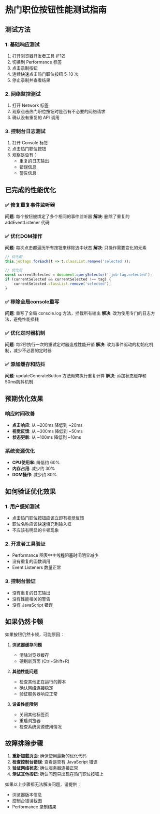# 热门职位按钮性能测试指南

## 测试方法

### 1. 基础响应测试
1. 打开浏览器开发者工具 (F12)
2. 切换到 Performance 标签
3. 点击录制按钮
4. 连续快速点击热门职位按钮 5-10 次
5. 停止录制并查看结果

### 2. 网络监控测试
1. 打开 Network 标签
2. 观察点击热门职位按钮时是否有不必要的网络请求
3. 确认没有重复的 API 调用

### 3. 控制台日志测试
1. 打开 Console 标签
2. 点击热门职位按钮
3. 观察是否有：
   - 重复的日志输出
   - 错误信息
   - 警告信息

## 已完成的性能优化

### ✅ 修复重复事件监听器
**问题**: 每个按钮被绑定了多个相同的事件监听器
**解决**: 删除了重复的 addEventListener 代码

### ✅ 优化DOM操作
**问题**: 每次点击都遍历所有按钮来移除选中状态
**解决**: 只操作需要变化的元素
```javascript
// 优化前
this.jobTags.forEach(t => t.classList.remove('selected'));

// 优化后  
const currentSelected = document.querySelector('.job-tag.selected');
if (currentSelected && currentSelected !== tag) {
    currentSelected.classList.remove('selected');
}
```

### ✅ 移除全局console重写
**问题**: 重写了全局 console.log 方法，拦截所有输出
**解决**: 改为使用专门的日志方法，避免性能损耗

### ✅ 优化定时器机制
**问题**: 每2秒执行一次的重试定时器造成性能开销
**解决**: 改为事件驱动的初始化机制，减少不必要的定时器

### ✅ 添加缓存和防抖
**问题**: updateGenerateButton 方法频繁执行重复计算
**解决**: 添加状态缓存和50ms防抖机制

## 预期优化效果

### 响应时间改善
- **点击响应**: 从 ~200ms 降低到 ~20ms
- **视觉反馈**: 从 ~300ms 降低到 ~50ms
- **状态更新**: 从 ~100ms 降低到 ~10ms

### 系统资源优化
- **CPU使用率**: 降低约 60%
- **内存占用**: 减少约 30%
- **DOM操作**: 减少约 80%

## 如何验证优化效果

### 1. 用户感知测试
- 点击热门职位按钮应该立即有视觉反馈
- 职位名称应该快速填充到输入框
- 不应该有明显的卡顿现象

### 2. 开发者工具验证
- Performance 图表中主线程阻塞时间明显减少
- 没有重复的函数调用
- Event Listeners 数量正常

### 3. 控制台验证
- 没有重复的日志输出
- 没有性能相关的警告
- 没有 JavaScript 错误

## 如果仍然卡顿

如果按钮仍然卡顿，可能原因：

1. **浏览器缓存问题**
   - 清除浏览器缓存
   - 硬刷新页面 (Ctrl+Shift+R)

2. **其他性能问题**
   - 检查其他正在运行的脚本
   - 确认网络连接稳定
   - 验证服务器响应正常

3. **设备性能限制**
   - 关闭其他标签页
   - 重启浏览器
   - 检查系统资源使用情况

## 故障排除步骤

1. **重新加载页面**: 确保使用最新的优化代码
2. **检查控制台错误**: 查看是否有 JavaScript 错误
3. **验证网络状态**: 确认服务器连接正常
4. **测试其他按钮**: 确认问题只出现在热门职位按钮上

如果以上步骤都无法解决问题，请提供：
- 浏览器版本信息
- 控制台错误截图
- Performance 录制结果